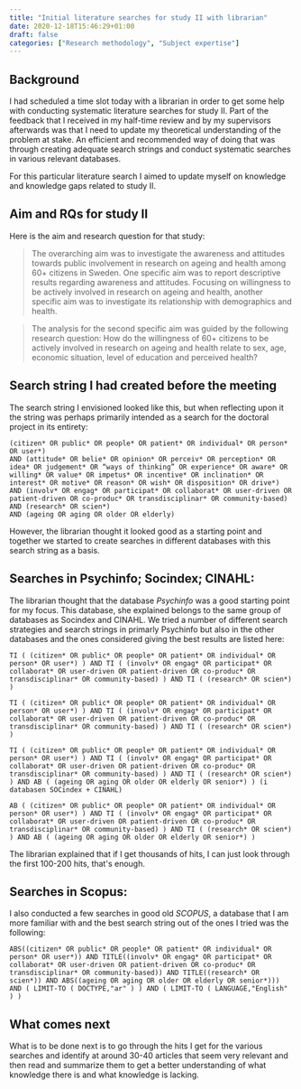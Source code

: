 ```yaml
---
title: "Initial literature searches for study II with librarian"
date: 2020-12-18T15:46:29+01:00
draft: false
categories: ["Research methodology", "Subject expertise"]
---
```


## Background 
I had scheduled a time slot today with a librarian in order to get some help with conducting systematic literature searches for study II. Part of the feedback that I received in my half-time review and by my supervisors afterwards was that I need to update my theoretical understanding of the problem at stake. An efficient and recommended way of doing that was through creating adequate search strings and conduct systematic searches in various relevant databases. 

For this particular literature search I aimed to update myself on knowledge and knowledge gaps related to study II. 

## Aim and RQs for study II
Here is the aim and research question for that study: 

> The overarching aim was to investigate the awareness and attitudes towards public involvement in research on ageing and health among 60+ citizens in Sweden. One specific aim was to report descriptive results regarding awareness and attitudes. Focusing on willingness to be actively involved in research on ageing and health, another specific aim was to investigate its relationship with demographics and health.

> The analysis for the second specific aim was guided by the following research question: How do the willingness of 60+ citizens to be actively involved in research on ageing and health relate to sex, age, economic situation, level of education and perceived health?

## Search string I had created before the meeting
The search string I envisioned looked like this, but when reflecting upon it the string was perhaps primarily intended as a search for the doctoral project in its entirety:

````
(citizen* OR public* OR people* OR patient* OR individual* OR person* OR user*)
AND (attitude* OR belie* OR opinion* OR perceiv* OR perception* OR idea* OR judgement* OR “ways of thinking” OR experience* OR aware* OR willing* OR value* OR impetus* OR incentive* OR inclination* OR interest* OR motive* OR reason* OR wish* OR disposition* OR drive*)
AND (involv* OR engag* OR participat* OR collaborat* OR user-driven OR patient-driven OR co-produc* OR transdisciplinar* OR community-based)
AND (research* OR scien*)
AND (ageing OR aging OR older OR elderly)
````

However, the librarian thought it looked good as a starting point and together we started to create searches in different databases with this search string as a basis.

## Searches in Psychinfo; Socindex; CINAHL:

The librarian thought that the database *Psychinfo* was a good starting point for my focus. This database, she explained belongs to the same group of databases as Socindex and CINAHL. We tried a number of different search strategies and search strings in primarly Psychinfo but also in the other databases and the ones considered giving the best results are listed here:

````
TI ( (citizen* OR public* OR people* OR patient* OR individual* OR person* OR user*) ) AND TI ( (involv* OR engag* OR participat* OR collaborat* OR user-driven OR patient-driven OR co-produc* OR transdisciplinar* OR community-based) ) AND TI ( (research* OR scien*) )

TI ( (citizen* OR public* OR people* OR patient* OR individual* OR person* OR user*) ) AND TI ( (involv* OR engag* OR participat* OR collaborat* OR user-driven OR patient-driven OR co-produc* OR transdisciplinar* OR community-based) ) AND TI ( (research* OR scien*) )

TI ( (citizen* OR public* OR people* OR patient* OR individual* OR person* OR user*) ) AND TI ( (involv* OR engag* OR participat* OR collaborat* OR user-driven OR patient-driven OR co-produc* OR transdisciplinar* OR community-based) ) AND TI ( (research* OR scien*) ) AND AB ( (ageing OR aging OR older OR elderly OR senior*) ) (i databasen SOCindex + CINAHL)

AB ( (citizen* OR public* OR people* OR patient* OR individual* OR person* OR user*) ) AND TI ( (involv* OR engag* OR participat* OR collaborat* OR user-driven OR patient-driven OR co-produc* OR transdisciplinar* OR community-based) ) AND TI ( (research* OR scien*) ) AND AB ( (ageing OR aging OR older OR elderly OR senior*) ) 
````

The librarian explained that if I get thousands of hits, I can just look through the first 100-200 hits, that's enough.
 
## Searches in Scopus:
I also conducted a few searches in good old *SCOPUS*, a database that I am more familiar with and the best search string out of the ones I tried was the following:

````
ABS((citizen* OR public* OR people* OR patient* OR individual* OR person* OR user*)) AND TITLE((involv* OR engag* OR participat* OR collaborat* OR user-driven OR patient-driven OR co-produc* OR transdisciplinar* OR community-based)) AND TITLE((research* OR scien*)) AND ABS((ageing OR aging OR older OR elderly OR senior*))) AND ( LIMIT-TO ( DOCTYPE,"ar" ) ) AND ( LIMIT-TO ( LANGUAGE,"English" ) ) 
````

## What comes next
What is to be done next is to go through the hits I get for the various searches and identify at around 30-40 articles that seem very relevant and then read and summarize them to get a better understanding of what knowledge there is and what knowledge is lacking.
